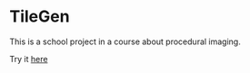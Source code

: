 # TileGen
This is a school project in a course about procedural imaging.

Try it [here](https://ettlitetlov.github.io/TileGen/)
